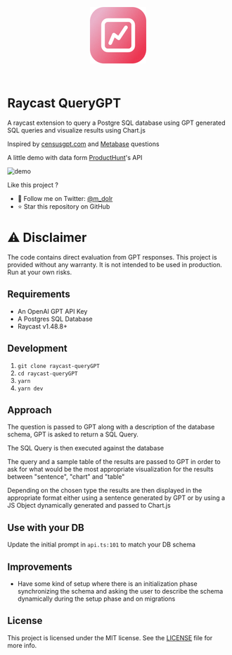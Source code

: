<p align="center">
 <img src="./assets/command-icon.png" width="128" height="128" />
</p>
<br/>

# Raycast QueryGPT

A raycast extension to query a Postgre SQL database using GPT generated SQL queries and visualize results using Chart.js

Inspired by [censusgpt.com](https://censusgpt.com/) and [Metabase](https://metabase.com/) questions

A little demo with data form [ProductHunt](https://producthunt.com)'s API

![demo](./assets/demo.gif)

Like this project ?

- 🐥 Follow me on Twitter: [@m_dolr](https://twitter.com/m_dolr)
- ⭐️ Star this repository on GitHub

# ⚠️ Disclaimer

The code contains direct evaluation from GPT responses. This project is provided without any warranty. It is not intended to be used in production. Run at your own risks.

## Requirements

- An OpenAI GPT API Key
- A Postgres SQL Database
- Raycast v1.48.8+

## Development

1. `git clone raycast-queryGPT`
2. `cd raycast-queryGPT`
3. `yarn`
4. `yarn dev`

## Approach

The question is passed to GPT along with a description of the database schema, GPT is asked to return a SQL Query.

The SQL Query is then executed against the database

The query and a sample table of the results are passed to GPT in order to ask for what would be
the most appropriate visualization for the results between "sentence", "chart" and "table"

Depending on the chosen type the results are then displayed in the appropriate format either using a sentence generated by GPT or by using a JS Object dynamically generated and passed to Chart.js

## Use with your DB

Update the initial prompt in `api.ts:101` to match your DB schema

## Improvements

- Have some kind of setup where there is an initialization phase synchronizing the schema and asking the user to describe the schema dynamically during the setup phase and on migrations

## License

This project is licensed under the MIT license. See the [LICENSE](LICENSE) file for more info.
